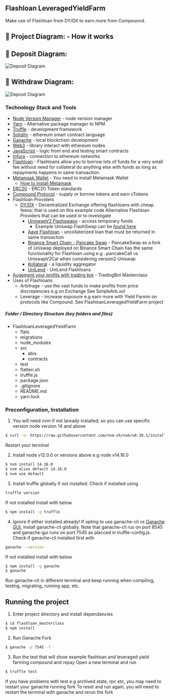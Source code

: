 ## Flashloan LeveragedYieldFarm 

Make use of Flashloan from DY/DX to earn more from Compouond. 

## 🔧 Project Diagram: - How it works

## 🔧 Deposit Diagram:
![Deposit Diagram](https://i.gyazo.com/77913f25dd333c7f8a9ea99813053c61.png)
</br>
## 🔧 Withdraw Diagram:
![Deposit Diagram](https://i.gyazo.com/3c5736a988fe92fc7bd3c373230c2663.png)

### Technology Stack and Tools

* [Node Version Manager](https://heynode.com/tutorial/install-nodejs-locally-nvm) - node version manager
* [Yarn](https://yarnpkg.com/) - Alternative package manager to NPM 
* [Truffle](https://www.trufflesuite.com/) - development framework
* [Solidity](https://docs.soliditylang.org/en/v0.7.4/) - ethereum smart contract language
* [Ganache](https://www.trufflesuite.com/ganache) - local blockchain development
* [Web3](https://web3js.readthedocs.io/en/v1.3.0/) - library interact with ethereum nodes 
* [JavaScript](https://www.javascript.com/) - logic front end and testing smart contracts
* [Infura](https://infura.io/) - connection to ethereum networks 
* [Flashloan](https://coinmarketcap.com/alexandria/glossary/flash-loans) - Flashloans allow you to borrow lots of funds for a very small fee without need for collateral do anything else with funds as long as repayments happens in same transaction.
* [Metamask Wallet](https://metamask.io/) - You need to install Metamask Wallet
   - [How to install Metamask](https://blog.wetrust.io/how-to-install-and-use-metamask-7210720ca047)
* [ERC20](https://docs.openzeppelin.com/contracts/2.x/api/token/erc20) - ERC20 Token standards
* [Compound Protocol](https://app.compound.finance/) - supply or borrow tokens and earn cTokens
* Flashloan Providers 
  * [DY/DX]() - Decentralized Exchange offering flashloans with cheap feess; that is used on this example code 
  Alternative Flashloan Providers that can be used or to investigate
    * [UniswapV2 Flashswaps](https://docs.uniswap.org/protocol/V2/concepts/core-concepts/flash-swaps) - access temporary funds 
      - Example Uniswap FlashSwap can be [found here](https://github.com/Uniswap/uniswap-v2-periphery/blob/master/contracts/examples/ExampleFlashSwap.sol)
    * [Aave Flashloan](https://docs.aave.com/developers/guides/flash-loans) - uncollaterized loan that must be returned in same transaction
    * [Binance Smart Chain - Pancake Swap]() - PancakeSwap as a fork of Uniswap deployed on Binance Smart Chain has the same functionality for Flashloan using e.g ..pancakeCall vs UniswapV2Cal when considering version2 Uniswap
    * [Kollateral](https://www.kollateral.co/) - a liquidity aggregator 
    * [UniLend](https://docs.unilend.finance/the-protocol/flash-loan/performing-flashloan) - UniLend Flashloans
* [Augement your profits with trading bot](https://dappuniversity.teachable.com/courses/940808/lectures/24527435) - TradingBot Masterclass
* Uses of Flashloans
  * Arbitrage - use the vast funds to make profits from price discrepencies e.g on Exchange See SimpleArb.sol 
  * Leverage - increase exposure e.g earn more with Yield Farmin on protocols like Compound. See FlashloanLeveragedYieldFarm project

##### Folder / Directory Structure (key folders and files)
* FlashloanLeveragedYieldFarm
  * flats
  * migrations
  * node_modules
  * src
    * abis
    * contracts
  * test
  * flatten.sh
  * truffle.js
  * package.json
  * .gitignore
  * README.md
  * yarn.lock

### Preconfiguration, Installation 

1. You will need nvm  if not laready installed; so you can use specific version node version 14 and above 
```sh
$ curl -o- https://raw.githubusercontent.com/nvm-sh/nvm/v0.39.1/install.sh | bash
```
Restart your terminal

2. Install node v12.0.0 or versions above e.g node v14.16.0
```sh
$ nvm install 14.16.0 
$ nvm alias default 14.16.0 
$ nvm use default
```

3. Install truffle globally if not installed. 
Check if installed using 
```sh
truffle version
```
If not installed install with below 
```sh
$ npm install -g truffle
```

4. Ignore if either installed already! If opting to use ganache-cli vs [Ganache GUI](https://www.trufflesuite.com/ganache), install ganache-cli globally. Note that ganache-cli rus on port 8545 and ganache-gui runs on port 7545 as placced in truffle-config.js. 
Check if ganache-cli installed first with
```sh
ganache --version
```
If not installed install with below
```sh
$ npm install -g ganache
$ ganache
```
Run ganache-cli in different terminal and keep running when compiling, testing, migrating, running app, etc.

## Running the project
1. Enter project directory and install dependancies
```sh
$ cd flashloan_masterclass
$ npm install  
```

2. Run Ganache Fork 
```sh
$ ganache -p 7545 -f
```

3. Run the test that will show example flashloan and leveraged yield farming compound and repay
Open a new terminal and run 
```sh
$ truffle test 
```
If you have problems with test e.g archived state, rpc etc, you may need to restart your ganache running fork
To reset and run again, you will need to restart the terminal with ganache and rerun the fork
